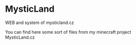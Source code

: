 # MysticLand
WEB and system of mysticland.cz

You can find here some sort of files from my minecraft project MysticLand.cz
